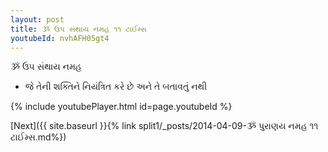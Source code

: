 ```yaml
---
layout: post
title: ૐ ઉપ સંથાય નમહ ૧૧ ટાઈમ્સ
youtubeId: nvhAFH05gt4
---
```

 
 
 ૐ ઉપ સંથાય નમહ  
 
 -  જે તેની શક્તિને નિયંત્રિત કરે છે અને તે બતાવતું નથી 
 
  
 
  
 
 
 
 
 
 


{% include youtubePlayer.html id=page.youtubeId %}
 
[Next]({{ site.baseurl }}{% link  split1/_posts/2014-04-09-ૐ પુરાણય નમહ ૧૧ ટાઈમ્સ.md%})
 
